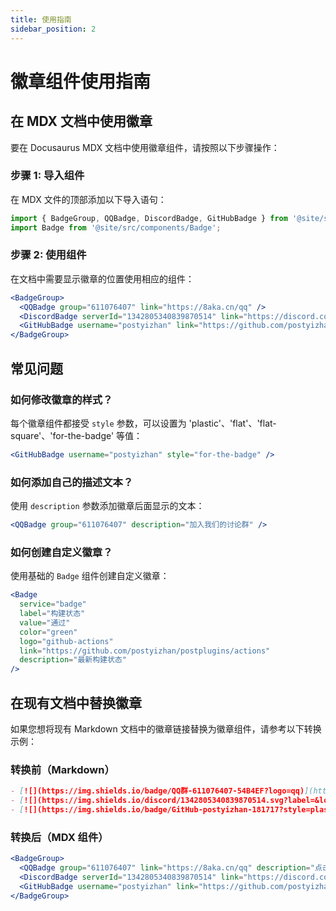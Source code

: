 ```yaml
---
title: 使用指南
sidebar_position: 2
---
```


# 徽章组件使用指南

## 在 MDX 文档中使用徽章

要在 Docusaurus MDX 文档中使用徽章组件，请按照以下步骤操作：

### 步骤 1: 导入组件

在 MDX 文件的顶部添加以下导入语句：

```jsx
import { BadgeGroup, QQBadge, DiscordBadge, GitHubBadge } from '@site/src/components/BadgeGroup';
import Badge from '@site/src/components/Badge';
```

### 步骤 2: 使用组件

在文档中需要显示徽章的位置使用相应的组件：

```jsx
<BadgeGroup>
  <QQBadge group="611076407" link="https://8aka.cn/qq" />
  <DiscordBadge serverId="1342805340839870514" link="https://discord.com/invite/jN4Br8uhSS" />
  <GitHubBadge username="postyizhan" link="https://github.com/postyizhan" />
</BadgeGroup>
```

## 常见问题

### 如何修改徽章的样式？

每个徽章组件都接受 `style` 参数，可以设置为 'plastic'、'flat'、'flat-square'、'for-the-badge' 等值：

```jsx
<GitHubBadge username="postyizhan" style="for-the-badge" />
```

### 如何添加自己的描述文本？

使用 `description` 参数添加徽章后面显示的文本：

```jsx
<QQBadge group="611076407" description="加入我们的讨论群" />
```

### 如何创建自定义徽章？

使用基础的 `Badge` 组件创建自定义徽章：

```jsx
<Badge 
  service="badge"
  label="构建状态"
  value="通过"
  color="green"
  logo="github-actions"
  link="https://github.com/postyizhan/postplugins/actions"
  description="最新构建状态"
/>
```

## 在现有文档中替换徽章

如果您想将现有 Markdown 文档中的徽章链接替换为徽章组件，请参考以下转换示例：

### 转换前（Markdown）

```markdown
- [![](https://img.shields.io/badge/QQ群-611076407-54B4EF?logo=qq)](https://8aka.cn/qq) <-点击加入
- [![](https://img.shields.io/discord/1342805340839870514.svg?label=&logo=discord&logoColor=ffffff&color=7389D8&labelColor=6A7EC2)](https://discord.com/invite/jN4Br8uhSS) <-点击加入
- [![](https://img.shields.io/badge/GitHub-postyizhan-181717?style=plastic&logo=github&logoColor=white)](https://github.com/postyizhan) <- 主页
```

### 转换后（MDX 组件）

```jsx
<BadgeGroup>
  <QQBadge group="611076407" link="https://8aka.cn/qq" description="点击加入" />
  <DiscordBadge serverId="1342805340839870514" link="https://discord.com/invite/jN4Br8uhSS" description="点击加入" />
  <GitHubBadge username="postyizhan" link="https://github.com/postyizhan" description="主页" />
</BadgeGroup>
```
